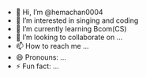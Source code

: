 - 👋 Hi, I’m @hemachan0004
- 👀 I’m interested in singing and coding
- 🌱 I’m currently learning Bcom(CS)
- 💞️ I’m looking to collaborate on ...
- 📫 How to reach me ...
- 😄 Pronouns: ...
- ⚡ Fun fact: ...

<!---
hemachan0004/hemachan0004 is a ✨ special ✨ repository because its `README.md` (this file) appears on your GitHub profile.
You can click the Preview link to take a look at your changes.
--->
